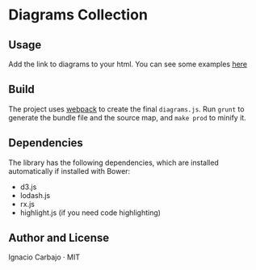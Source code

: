 # Diagrams Collection

## Usage

Add the link to diagrams to your html. You can see some examples [here](http://igncp-sketchbook.herokuapp.com)
 
## Build

The project uses [webpack](https://webpack.github.io/) to create the final `diagrams.js`. Run `grunt` to generate the bundle file and the source map, and `make prod` to minify it.

## Dependencies

The library has the following dependencies, which are installed automatically if installed with Bower:
- d3.js
- lodash.js
- rx.js
- highlight.js (if you need code highlighting)

## Author and License

Ignacio Carbajo · MIT
